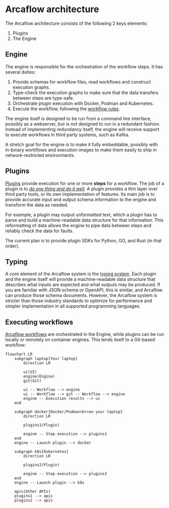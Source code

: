 # Arcaflow architecture

The Arcaflow architecture consists of the following 2 keys elements:

1. Plugins
2. The Engine

## Engine

The engine is responsible for the orchestration of the workflow steps. It has several duties:

1. Provide schemas for workflow files, read workflows and construct execution graphs.
2. Type-check the execution graphs to make sure that the data transfers between steps are type-safe.
3. Orchestrate plugin execution with Docker, Podman and Kubernetes.
4. Execute the workflow, following the [workflow rules](workflows.md).

The engine itself is designed to be run from a command line interface, possibly as a webserver, but is not designed to run in a redundant fashion. Instead of implementing redundancy itself, the engine will receive support to execute workflows in third party systems, such as Kafka.

A stretch goal for the engine is to make it fully embeddable, possibly with in-binary workflows and execution images to make them easily to ship in network-restricted environments.

## Plugins

[Plugins](plugins.md) provide execution for one or more **steps** for a workflow. The job of a plugin is to [*do one thing and do it well*](https://en.wikipedia.org/wiki/Unix_philosophy). A plugin provides a thin layer over third party tools, or its own implementation of features. Its main job is to provide accurate input and output schema information to the engine and transform the data as needed.

For example, a plugin may output unformatted text, which a plugin has to parse and build a machine-readable data structure for that information. This reformatting of data allows the engine to pipe data between steps and reliably check the data for faults.

The current plan is to provide plugin SDKs for Python, GO, and Rust (in that order).

## Typing

A core element of the Arcaflow system is the [typing system](typing.md). Each plugin and the engine itself will provide a machine-readable data structure that describes what inputs are expected and what outputs may be produced. If you are familiar with JSON schema or OpenAPI, this is similar, and Arcaflow can produce those schema documents. However, the Arcaflow system is stricter than those industry standards to optimize for performance and simpler implementation in all supported programming languages.

## Executing workflows

[Arcaflow workflows](workflows.md) are orchestrated in the Engine, while plugins can be run locally or remotely on container engines. This lends itself to a Git-based workflow:

```mermaid
flowchart LR
    subgraph laptop[Your laptop]
        direction LR
        
        ui(UI)
        engine(Engine)
        git(Git)

        ui -- Workflow --> engine
        ui -- Workflow --> git -- Workflow --> engine
        engine -- Execution results --> ui
    end

    subgraph docker[Docker/Podman<br>on your laptop]
        direction LR

        plugins1(Plugin)
    
        engine -- Step execution --> plugins1
    end
    engine -- Launch plugin --> docker
    
    subgraph k8s[Kubernetes]
        direction LR

        plugins2(Plugin)
        
        engine -- Step execution --> plugins2
    end
    engine -- Launch plugin --> k8s
    
    apis(Other APIs)
    plugins1 --> apis
    plugins2 --> apis    
```
